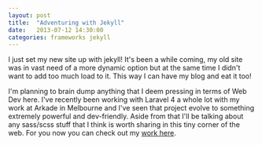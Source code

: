```yaml
---
layout: post
title:  "Adventuring with Jekyll"
date:   2013-07-12 14:30:00
categories: frameworks jekyll
---
```


I just set my new site up with jekyll! It's been a while coming, my old site was in vast need of a more dynamic option
but at the same time I didn't want to add too much load to it. This way I can have my blog and eat it too!

I'm planning to brain dump anything that I deem pressing in terms of Web Dev here. I've recently been working with Laravel 4
 a whole lot with my work at Arkade in Melbourne and I've seen that project evolve to something extremely powerful and dev-friendly.
 Aside from that I'll be talking about any sass/scss stuff that I think is worth sharing in this tiny corner of the web.
 For you now you can check out my [work here](/work.html). 
